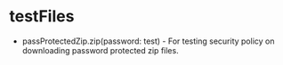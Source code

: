 # testFiles

+ passProtectedZip.zip(password: test) - For testing security policy on downloading password protected zip files. 
